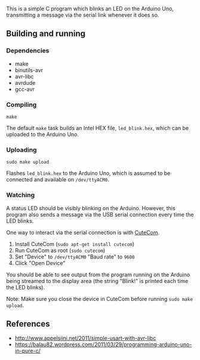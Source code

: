 This is a simple C program which blinks an LED on the Arduino Uno, transmitting
a message via the serial link whenever it does so.

## Building and running

### Dependencies

* make
* binutils-avr
* avr-libc
* avrdude
* gcc-avr

### Compiling

    make

The default `make` task builds an Intel HEX file, `led_blink.hex`, which can be
uploaded to the Arduino Uno.

### Uploading

    sudo make upload

Flashes `led_blink.hex` to the Arduino Uno, which is assumed to be connected
and available on `/dev/ttyACM0`.

### Watching

A status LED should be visibly blinking on the Arduino. However, this program
also sends a message via the USB serial connection every time the LED blinks.

One way to interact via the serial connection is with
[CuteCom](http://cutecom.sourceforge.net/).

1. Install CuteCom (`sudo apt-get install cutecom`)
2. Run CuteCom as root (`sudo cutecom`)
3. Set "Device" to `/dev/ttyACM0` "Baud rate" to `9600`
4. Click "Open Device"

You should be able to see output from the program running on the Arduino
being streamed to the display area (the string "Blink!" is printed each
time the LED blinks).

Note: Make sure you close the device in CuteCom before running
`sudo make upload`.

## References

* http://www.appelsiini.net/2011/simple-usart-with-avr-libc
* https://balau82.wordpress.com/2011/03/29/programming-arduino-uno-in-pure-c/
